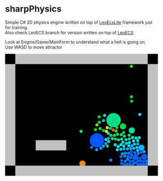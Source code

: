 # sharpPhysics
Simple C# 2D physics engine written on top of [LeoEcsLite](https://github.com/Leopotam/ecslite) framework just for training.  
Also check LeoECS branch for version written on top of [LeoECS](https://github.com/Leopotam/ecs).

Look at Engine/Game/MainForm to understand what a hell is going on.  
Use WASD to move attractor

![](pictures/preview.png "Example")
